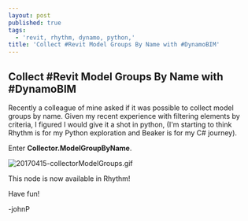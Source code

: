 ```yaml
---
layout: post
published: true
tags:
  - 'revit, rhythm, dynamo, python,'
title: 'Collect #Revit Model Groups By Name with #DynamoBIM'
---
```

## Collect #Revit Model Groups By Name with #DynamoBIM

Recently a colleague of mine asked if it was possible to collect model groups by name. Given my recent experience with filtering elements by criteria, I figured I would give it a shot in python, (I'm starting to think Rhythm is for my Python exploration and Beaker is for my C# journey).

Enter **Collector.ModelGroupByName**.

![20170415-collectorModelGroups.gif]({{site.baseurl}}/img/20170415-collectorModelGroups.gif)

This node is now available in Rhythm! 

Have fun!

-johnP
